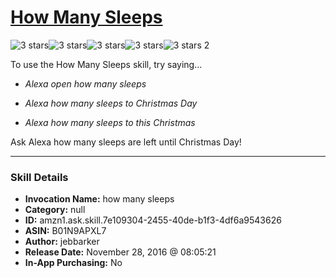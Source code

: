 # [How Many Sleeps](http://alexa.amazon.com/#skills/amzn1.ask.skill.7e109304-2455-40de-b1f3-4df6a9543626)
![3 stars](../../images/ic_star_black_18dp_1x.png)![3 stars](../../images/ic_star_black_18dp_1x.png)![3 stars](../../images/ic_star_black_18dp_1x.png)![3 stars](../../images/ic_star_border_black_18dp_1x.png)![3 stars](../../images/ic_star_border_black_18dp_1x.png) 2

To use the How Many Sleeps skill, try saying...

* *Alexa open how many sleeps*

* *Alexa how many sleeps to Christmas Day*

* *Alexa how many sleeps to this Christmas*

Ask Alexa how many sleeps are left until Christmas Day!

***

### Skill Details

* **Invocation Name:** how many sleeps
* **Category:** null
* **ID:** amzn1.ask.skill.7e109304-2455-40de-b1f3-4df6a9543626
* **ASIN:** B01N9APXL7
* **Author:** jebbarker
* **Release Date:** November 28, 2016 @ 08:05:21
* **In-App Purchasing:** No
